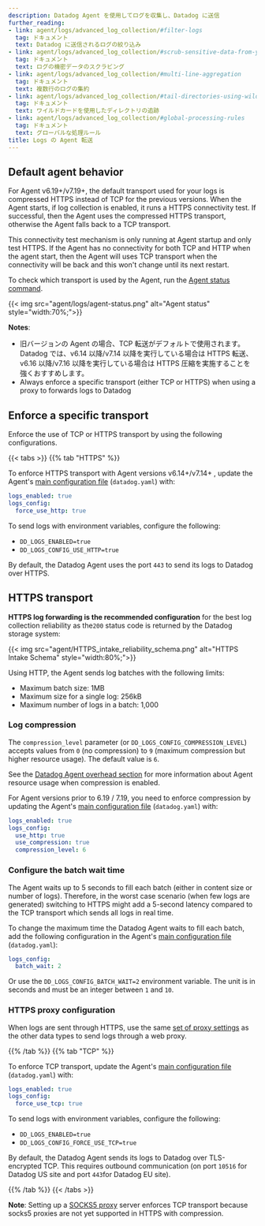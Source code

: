 ```yaml
---
description: Datadog Agent を使用してログを収集し、Datadog に送信
further_reading:
- link: agent/logs/advanced_log_collection/#filter-logs
  tag: ドキュメント
  text: Datadog に送信されるログの絞り込み
- link: agent/logs/advanced_log_collection/#scrub-sensitive-data-from-your-logs
  tag: ドキュメント
  text: ログの機密データのスクラビング
- link: agent/logs/advanced_log_collection/#multi-line-aggregation
  tag: ドキュメント
  text: 複数行のログの集約
- link: agent/logs/advanced_log_collection/#tail-directories-using-wildcards
  tag: ドキュメント
  text: ワイルドカードを使用したディレクトリの追跡
- link: agent/logs/advanced_log_collection/#global-processing-rules
  tag: ドキュメント
  text: グローバルな処理ルール
title: Logs の Agent 転送
---
```



## Default agent behavior

For Agent v6.19+/v7.19+, the default transport used for your logs is compressed HTTPS instead of TCP for the previous versions.
When the Agent starts, if log collection is enabled, it runs a HTTPS connectivity test. If successful, then the Agent uses the compressed HTTPS transport, otherwise the Agent falls back to a TCP transport.

This connectivity test mechanism is only running at Agent startup and only test HTTPS. If the Agent has no connectivity for both TCP and HTTP when the agent start, then the Agent will uses TCP transport when the connectivity will be back and this won't change until its next restart.

To check which transport is used by the Agent, run the [Agent status command][1].

{{< img src="agent/logs/agent-status.png" alt="Agent status" style="width:70%;">}}

**Notes**:

* 旧バージョンの Agent の場合、TCP 転送がデフォルトで使用されます。Datadog では、v6.14 以降/v7.14 以降を実行している場合は HTTPS 転送、v6.16 以降/v7.16 以降を実行している場合は HTTPS 圧縮を実施することを強くおすすめします。
* Always enforce a specific transport (either TCP or HTTPS) when using a proxy to forwards logs to Datadog

## Enforce a specific transport

Enforce the use of TCP or HTTPS transport by using the following configurations.

{{< tabs >}}
{{% tab "HTTPS" %}}

To enforce HTTPS transport with Agent versions v6.14+/v7.14+ , update the Agent's [main configuration file][1] (`datadog.yaml`) with:

```yaml
logs_enabled: true
logs_config:
  force_use_http: true
```

To send logs with environment variables, configure the following:

* `DD_LOGS_ENABLED=true`
* `DD_LOGS_CONFIG_USE_HTTP=true`

By default, the Datadog Agent uses the port `443` to send its logs to Datadog over HTTPS.

## HTTPS transport

**HTTPS log forwarding is the recommended configuration** for the best log collection reliability as the`200` status code is returned by the Datadog storage system:

{{< img src="agent/HTTPS_intake_reliability_schema.png" alt="HTTPS Intake Schema" style="width:80%;">}}

Using HTTP, the Agent sends log batches with the following limits:

* Maximum batch size: 1MB
* Maximum size for a single log: 256kB
* Maximum number of logs in a batch: 1,000

### Log compression

The `compression_level` parameter (or `DD_LOGS_CONFIG_COMPRESSION_LEVEL`) accepts values from `0` (no compression) to `9` (maximum compression but higher resource usage). The default value is `6`.

See the [Datadog Agent overhead section][2] for more information about Agent resource usage when compression is enabled.

For Agent versions prior to 6.19 / 7.19, you need to enforce compression by updating the Agent's [main configuration file][1] (`datadog.yaml`) with:

```yaml
logs_enabled: true
logs_config:
  use_http: true
  use_compression: true
  compression_level: 6
```

### Configure the batch wait time

The Agent waits up to 5 seconds to fill each batch (either in content size or number of logs). Therefore, in the worst case scenario (when few logs are generated) switching to HTTPS might add a 5-second latency compared to the TCP transport which sends all logs in real time.

To change the maximum time the Datadog Agent waits to fill each batch, add the following configuration in the Agent's [main configuration file][1] (`datadog.yaml`):

```yaml
logs_config:
  batch_wait: 2
```

Or use the `DD_LOGS_CONFIG_BATCH_WAIT=2` environment variable. The unit is in seconds and must be an integer between `1` and `10`.

### HTTPS proxy configuration

When logs are sent through HTTPS, use the same [set of proxy settings][3] as the other data types to send logs through a web proxy.

[1]: /ja/agent/configuration/agent-configuration-files/
[2]: /ja/agent/basic_agent_usage/#agent-overhead
[3]: /ja/agent/configuration/proxy/
{{% /tab %}}
{{% tab "TCP" %}}

To enforce TCP transport, update the Agent's [main configuration file][1] (`datadog.yaml`) with:

```yaml
logs_enabled: true
logs_config:
  force_use_tcp: true
```
To send logs with environment variables, configure the following:

* `DD_LOGS_ENABLED=true`
* `DD_LOGS_CONFIG_FORCE_USE_TCP=true`

By default, the Datadog Agent sends its logs to Datadog over TLS-encrypted TCP. This requires outbound communication (on port `10516` for Datadog US site and port `443`for Datadog EU site).

[1]: /ja/agent/configuration/agent-configuration-files/
{{% /tab %}}
{{< /tabs >}}

**Note**: Setting up a [SOCKS5 proxy][2] server enforces TCP transport because socks5 proxies are not yet supported in HTTPS with compression.


[1]: /ja/agent/configuration/agent-commands/?tab=agentv6v7#service-status
[2]: /ja/agent/logs/proxy/?tab=socks5